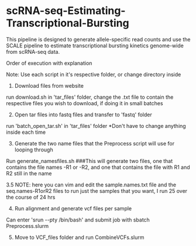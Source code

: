 # scRNA-seq-Estimating-Transcriptional-Bursting
This pipeline is designed to generate allele-specific read counts and use the SCALE pipeline to estimate transcriptional bursting kinetics genome-wide from scRNA-seq data.


Order of execution with explanation

Note: Use each script in it's respective folder, or change directory inside

1. Download files from website

run download.sh in 'tar_files' folder, change the .txt file to contain the respective files you wish to download, if doing it in small batches

2. Open tar files into fastq files and transfer to 'fastq' folder

run 'batch_open_tar.sh' in 'tar_files' folder
*Don't have to change anything inside each time

3. Generate the two name files that the Preprocess script will use for looping through

Run generate_namesfiles.sh
###This will generate two files, one that contains the file names -R1 or -R2, and one that contains the file with R1 and R2 still in the name

3.5 NOTE: here you can vim and edit the sample.names.txt file and the seq.names-R1orR2 files to run just the samples that you want, I run 25 over the course of 24 hrs

4. Run alignment and generate vcf files per sample

Can enter 'srun --pty /bin/bash' and submit job with sbatch Preprocess.slurm

5. Move to VCF_files folder and run CombineVCFs.slurm
